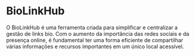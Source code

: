 # BioLinkHub
O BioLinkHub é uma ferramenta criada para simplificar e centralizar a gestão de links bio. Com o aumento da importância das redes sociais e da presença online, é fundamental ter uma forma eficiente de compartilhar várias informações e recursos importantes em um único local acessível.
